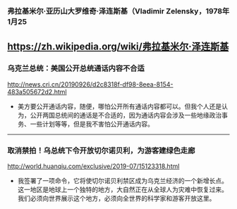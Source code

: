 ### 弗拉基米尔·亚历山大罗维奇·泽连斯基（Vladimir Zelensky，1978年1月25
https://zh.wikipedia.org/wiki/弗拉基米尔·泽连斯基
---
### 乌克兰总统：美国公开总统通话内容不合适
http://news.cri.cn/20190926/d2c8318f-df98-8eea-8154-483a505672d2.html
- 美方要公开通话内容，随便，哪怕公开所有通话内容都可以。但我个人还是认为，公开两国总统间的通话是不合适的，因为通话内容会涉及一些地缘政治事务、一些计划等等，但是我不害怕公开通话内容。
---
### 取消禁拍！乌总统下令开放切尔诺贝利，为游客建绿色走廊
http://world.huanqiu.com/exclusive/2019-07/15123318.html
- 我签署了一项命令，它将使切尔诺贝利禁区成为乌克兰经济的一个新增长点。这一地区是地球上一个独特的地方，大自然正在从全球人为灾难中恢复过来。我们必须向世界展示这个地方，必须向全世界的科学家和游客开放这里。